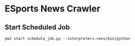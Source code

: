 # ESports News Crawler

## Start Scheduled Job

```
pm2 start schedule_job.py --interpreter=.venv/bin/python
```